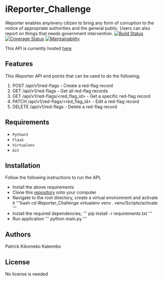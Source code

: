 # iReporter_Challenge
iReporter enables any/every citizen to bring any form of corruption to the notice of appropriate authorities and the general public. Users can also report on things that needs government intervention.
[![Build Status](https://travis-ci.org/k7ko/iReporter_Challenge.svg?branch=api)](https://travis-ci.org/k7ko/iReporter_Challenge)
[![Coverage Status](https://coveralls.io/repos/github/k7ko/iReporter_Challenge/badge.svg?branch=patch-1)](https://coveralls.io/github/k7ko/iReporter_Challenge?branch=patch-1)
[![Maintainability](https://api.codeclimate.com/v1/badges/7e7520f2fd1984a9b2e5/maintainability)](https://codeclimate.com/github/k7ko/iReporter_Challenge/maintainability)

This API is currently hosted [here](https://kikoireporter.herokuapp.com/api/v1/red-flags "iReporter on Heroku")

## Features
This iReporter API end points that can be used to do the following;
1) POST /api/v1/red-flags - Create a red-flag record
2) GET /api/v1/red-flags - Get all red-flag records
3) GET /api/v1/red-flags/<red_flag_id> - Get a specific red-flag record
4) PATCH /api/v1/red-flags/<red_flag_id> - Edit a red-flag record
5) DELETE /api/v1/red-flags - Delete a red-flag record

## Requirements
* `Python3`
* `Flask`
* `Virtualenv` 
* `Git`
## Installation
Follow the following instructions to run the API;
* Install the above requirements
* Clone this [repository](https://github.com/k7ko/iReporter_Challenge.git "iReporter Repository") onto your computer
* Navigate to the root directory, create a virtual environment and activate it
'''bash
cd iReporter_Challenge
virtualenv venv
. venv/Scripts/activate
'''
* Install the required dependencies;
'''
pip install -r requirements.txt
'''
* Run application
'''
python main.py
'''

## Authors
Patrick Kikomeko Kakembo

## License
No license is needed